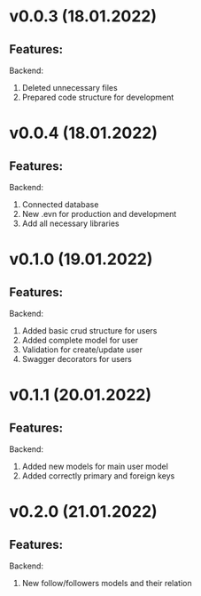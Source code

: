 # v0.0.3  (18.01.2022)

## Features:

Backend:
1. Deleted unnecessary files
2. Prepared code structure for development

# v0.0.4 (18.01.2022)

## Features:

Backend:
1. Connected database
2. New .evn for production and development
3. Add all necessary libraries

# v0.1.0 (19.01.2022)

## Features:

Backend:
1. Added basic crud structure for users
2. Added complete model for user
3. Validation for create/update user
4. Swagger decorators for users

# v0.1.1 (20.01.2022)

## Features:

Backend:
1. Added new models for main user model 
2. Added correctly primary and foreign keys


# v0.2.0 (21.01.2022)

## Features:

Backend:
1. New follow/followers models and their relation
